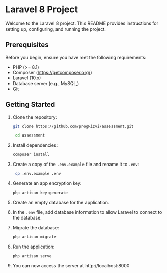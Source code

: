 # Laravel 8 Project

Welcome to the Laravel 8 project. This README provides instructions for setting up, configuring, and running the project.

## Prerequisites

Before you begin, ensure you have met the following requirements:

- PHP (>= 8.1)
- Composer (https://getcomposer.org/)
- Laravel (10.x)
- Database server (e.g., MySQL,)
- Git

## Getting Started

1. Clone the repository:

   ```bash
   git clone https://github.com/progRizvi/assessment.git

    cd assessment
    ```
2. Install dependencies:

   ```bash
   composer install
   ```
3. Create a copy of the `.env.example` file and rename it to `.env`:

   ```bash
    cp .env.example .env
    ```
4. Generate an app encryption key:

    ```bash
    php artisan key:generate
    ```
5. Create an empty database for the application.
6. In the `.env` file, add database information to allow Laravel to connect to the database.
7. Migrate the database:

    ```bash
    php artisan migrate
    ```
8. Run the application:

    ```bash
    php artisan serve
    ```
9. You can now access the server at http://localhost:8000

